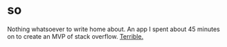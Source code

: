 so
==

Nothing whatsoever to write home about.  An app I spent about 45 minutes on to create an MVP of stack overflow.  [Terrible.](https://www.youtube.com/watch?v=pbRUTHGLu9s)